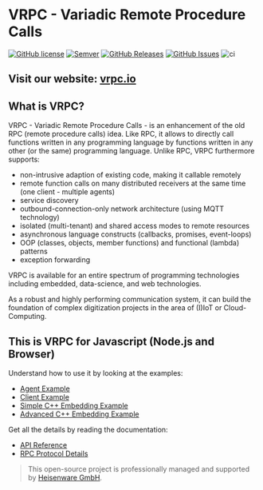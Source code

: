 # VRPC - Variadic Remote Procedure Calls

[![GitHub license](https://img.shields.io/badge/license-MIT-blue.svg)](https://raw.githubusercontent.com/heisenware/vrpc-js/master/LICENSE)
[![Semver](https://img.shields.io/badge/semver-2.0.0-blue)](https://semver.org/spec/v2.0.0.html)
[![GitHub Releases](https://img.shields.io/github/tag/heisenware/vrpc-js.svg)](https://github.com/heisenware/vrpc-js/tag)
[![GitHub Issues](https://img.shields.io/github/issues/heisenware/vrpc-js.svg)](http://github.com/heisenware/vrpc-js/issues)
![ci](https://github.com/heisenware/vrpc-js/actions/workflows/ci.yml/badge.svg)

## Visit our website: [vrpc.io](https://vrpc.io)

## What is VRPC?

VRPC - Variadic Remote Procedure Calls - is an enhancement of the old RPC
(remote procedure calls) idea. Like RPC, it allows to directly call functions
written in any programming language by functions written in any other (or the
same) programming language. Unlike RPC, VRPC furthermore supports:

- non-intrusive adaption of existing code, making it callable remotely
- remote function calls on many distributed receivers at the same time (one
  client - multiple agents)
- service discovery
- outbound-connection-only network architecture (using MQTT technology)
- isolated (multi-tenant) and shared access modes to remote resources
- asynchronous language constructs (callbacks, promises, event-loops)
- OOP (classes, objects, member functions) and functional (lambda) patterns
- exception forwarding

VRPC is available for an entire spectrum of programming technologies including
embedded, data-science, and web technologies.

As a robust and highly performing communication system, it can build the
foundation of complex digitization projects in the area of (I)IoT or
Cloud-Computing.

## This is VRPC for Javascript (Node.js and Browser)

Understand how to use it by looking at the examples:

- [Agent Example](examples/agent/README.md)
- [Client Example](examples/client/README.md)
- [Simple C++ Embedding Example](examples/native1/README.md)
- [Advanced C++ Embedding Example](examples/native2/README.md)

Get all the details by reading the documentation:

- [API Reference](docs/api.md)
- [RPC Protocol Details](docs/protocol.md)

> This open-source project is professionally managed and supported by
> [Heisenware GmbH](https://heisenware.com).
